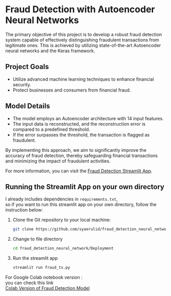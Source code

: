 # Fraud Detection with Autoencoder Neural Networks

The primary objective of this project is to develop a robust fraud detection system capable of effectively distinguishing fraudulent transactions from legitimate ones. This is achieved by utilizing state-of-the-art Autoencoder neural networks and the Keras framework.

## Project Goals

- Utilize advanced machine learning techniques to enhance financial security.
- Protect businesses and consumers from financial fraud.

## Model Details

- The model employs an Autoencoder architecture with 14 input features.
- The input data is reconstructed, and the reconstruction error is compared to a predefined threshold.
- If the error surpasses the threshold, the transaction is flagged as fraudulent.

By implementing this approach, we aim to significantly improve the accuracy of fraud detection, thereby safeguarding financial transactions and minimizing the impact of fraudulent activities.

For more information, you can visit the [Fraud Detection Streamlit App](https://fraud-detect-nn.streamlit.app/).

## Running the Streamlit App on your own directory
I already includes dependencies in `requirements.txt`, <br>
so if you want to run this streamlit app on your own directory, follow the instruction below:

1. Clone the Git repository to your local machine:

   ```bash
   git clone https://github.com/syaerulid/fraud_detection_neural_network.git

2. Change to file directory
   ```bash
   cd fraud_detection_neural_network/Deployment
4. Run the streamlit app
   ```bash
   streamlit run fraud_tx.py

For Google Colab notebook version :<br>
you can check this link<br>
[Colab Version of Fraud Detection Model](https://colab.research.google.com/drive/1vOyygNTyes69__Stv5iWLE-rtQc-_9aI#scrollTo=sAECyvhWCwXS)

